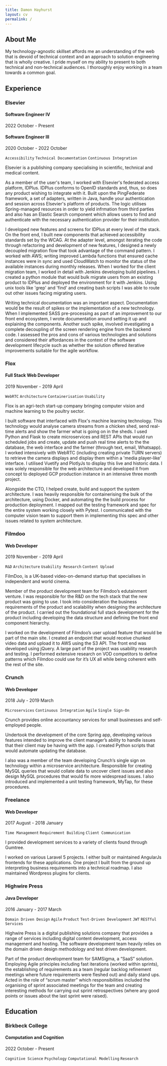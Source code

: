 ```yaml
---
title: Damon Hayhurst
layout: cv
permalink: /
---
```

## About Me

My technology-agnostic skillset affords me an understanding of the web that is devoid of technical context and an approach to solution engineering that is wholly creative. I pride myself on my ability to present to both technical and non-technical audiences. I thoroughly enjoy working in a team towards a common goal.
## Experience

### Elsevier

#### Software Engineer IV

2022 October - Present

#### Software Engineer III

2020 October - 2022 October

`Accessibility` `Technical Documentation` `Continuous Integration`

Elsevier is a publishing company specialising in scientific, technical and medical content.

As a member of the user's team, I worked with Elsevier's federated access platform, IDPlus. IDPlus conforms to OpenID standards and, thus, so does any product wishing to integrate with it. Built upon the PingFederate framework, a set of adapters, written in Java, handle your authentication and session across Elsevier's platform of products. The logic utilises Spring-managed resources in order to yield infrmation from third parties and also has an Elastic Search component which allows users to find and authenticate with the necessary authentication provider for their institution.

I developed new features and screens for IDPlus at every level of the stack. On the front end, I built new components that achieved accessibility standards set by the WCAG. At the adapter level, amongst iterating the code through refactoring and development of new features, I designed a newly decoupled migration flow that took advantage of the command pattern. I worked with AWS; writing improved Lambda functions that ensured cache instances were in sync and used CloudWatch to monitor the status of the available instances during monthly releases. When I worked for the client migration team, I worked in detail with Jenkins developing build pipelines. I created a python module that would bulk migrate users from an existing product to IDPlus and deployed the environment for it with Jenkins. Using unix tools like 'grep' and 'find' and creating bash scripts I was able to route out other issues facing migrating users.

Writing technical documentation was an important aspect. Documentation would be the result of spikes or the implementation of a new technology. When I implemented SASS pre-processing as part of an improvement to our front end ecosystem, I wrote documentation around setting it up and explaining the components. Another such spike, involved investigating a complete decoupling of the screen rendering engine from the backend code. I assessed the pros and cons of various technologies and solutions and considered their affordances in the context of the software development lifecycle such as whether the solution offered iterative improvements suitable for the agile workflow.

### Flox

#### Full Stack Web Developer

2019 November - 2019 April

`WebRTC` `Architecture` `Containerisation` `Usability`

Flox is an agri-tech start-up company bringing computer vision and machine learning to the poultry sector.

I built software that interfaced with Flox's machine learning technology. This technology would analyse camera streams from a chicken shed, send real-time alerts and show the farmer what is going on in the sheds. I used Python and Flask to create microservices and REST APIs that would run scheduled jobs and create, update and push real time alerts to the the database, the web interface and the farmer (through text, email, Whatsapp). I worked intensively with WebRTC (including creating private TURN servers) to retrieve the camera displays and display them within a 'media player-like' interface. I utilised Vuetify and PlotlyJs to display this live and historic data. I was solely responsible for the web architecture and developed it from concept to deployed GCP production instance in an intensive three month project.

Alongside the CTO, I helped create, build and support the system architecture. I was heavily responsible for containerising the bulk of the architecture, using Docker, and automating the the build process for production deployment. I mapped out the testing framework and spec for the entire system working closely with Pytest. I communicated with the computer vision team to support them in implementing this spec and other issues related to system architecture.

### Filmdoo

#### Web Developer

2019 November - 2019 April

`R&D` `Architecture` `Usability Research` `Content Upload`

FilmDoo, is a UK-based video-on-demand startup that specialises in independent and world cinema.

Member of the product development team for Filmdoo’s edutainment venture. I was responsible for the R&D on the tech stack that the new product was going to use. I took into consideration the business requirements of the product and scalability when designing the architecture of the product. I carried out the foundational full stack development for the product including developing the data structure and defining the front end component hierarchy.

I worked on the development of Filmdoo’s user upload feature that would be part of the main site. I created an endpoint that would receive chunked video data and upload it to AWS using the S3 API. The front end was developed using jQuery. A large part of the project was usability research and testing. I performed extensive research on VOD competitors to define patterns which Filmdoo could use for it’s UX all while being coherent with the rest of the site.

### Crunch

#### Web Developer

2018 July - 2019 March

`Microservices` `Continuous Integration` `Agile` `Single Sign-On`

Crunch provides online accountancy services for small businesses and self-employed people.

Undertook the development of the core Spring app, developing various features intended to improve the client manager’s ability to handle issues that their client may be having with the app. I created Python scripts that would automate updating the database.

I also was a member of the team developing Crunch’s single sign on technology within a microservice architecture. Responsible for creating MySQL queries that would collate data to uncover client issues and also design MySQL procedures that would fix more widespread issues. I also introduced and implemented a unit testing framework, MyTap, for these procedures.

### Freelance

#### Web Developer

2017 August - 2018 January

`Time Management` `Requirement Building` `Client Communication`

I provided development services to a variety of clients found through Gumtree.

I worked on various Laravel 5 projects. I either built or maintained AngularJs frontends for these applications. One project I built from the ground up interpreting business requirements into a technical roadmap. I also maintained Wordpress plugins for clients.

### Highwire Press

#### Java Developer

2016 January - 2017 March

`Domain Driven Design` `Agile` `Product` `Test-Driven Development` `JWT` `RESTful Services`

Highwire Press is a digital publishing solutions company that provides a range of services including digital content development, access management and hosting. The software development team heavily relies on the domain driven design methodology and test driven development.

Part of the product development team for SAMSigma, a “SaaS” solution. Employing Agile principles including fast iterations (worked within sprints), the establishing of requirements as a team (regular backlog refinement meetings where future requirements were fleshed out) and daily stand ups. Acted in the role of “scrum master” which responsibilities included the organising of sprint associated meetings for the team and creating interesting methods for carrying out sprint retrospectives (where any good points or issues about the last sprint were raised). 

## Education

### Birkbeck College

#### Computation and Cognition

2022 October - Present

`Cognitive Science` `Psychology` `Computational Modelling` `Research`

